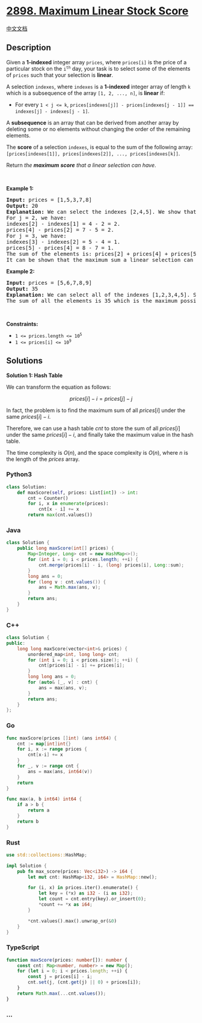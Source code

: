 # [2898. Maximum Linear Stock Score](https://leetcode.com/problems/maximum-linear-stock-score)

[中文文档](/solution/2800-2899/2898.Maximum%20Linear%20Stock%20Score/README.md)

## Description

<p>Given a <strong>1-indexed</strong> integer array <code>prices</code>, where <code>prices[i]</code> is the price of a particular stock on the <code>i<sup>th</sup></code> day, your task is to select some of the elements of <code>prices</code> such that your selection is <strong>linear</strong>.</p>

<p>A selection <code>indexes</code>, where <code>indexes</code> is a <strong>1-indexed</strong> integer array of length <code>k</code> which is a subsequence of the array <code>[1, 2, ..., n]</code>, is <strong>linear</strong> if:</p>

<ul>
	<li>For every <code>1 &lt; j &lt;= k</code>, <code>prices[indexes[j]] - prices[indexes[j - 1]] == indexes[j] - indexes[j - 1]</code>.</li>
</ul>

<p>A <b>subsequence</b> is an array that can be derived from another array by deleting some or no elements without changing the order of the remaining elements.</p>

<p>The <strong>score</strong> of a selection <code>indexes</code>, is equal to the sum of the following array: <code>[prices[indexes[1]], prices[indexes[2]], ..., prices[indexes[k]]</code>.</p>

<p>Return <em>the <strong>maximum</strong> <strong>score</strong> that a linear selection can have</em>.</p>

<p>&nbsp;</p>
<p><strong class="example">Example 1:</strong></p>

<pre>
<strong>Input:</strong> prices = [1,5,3,7,8]
<strong>Output:</strong> 20
<strong>Explanation:</strong> We can select the indexes [2,4,5]. We show that our selection is linear:
For j = 2, we have:
indexes[2] - indexes[1] = 4 - 2 = 2.
prices[4] - prices[2] = 7 - 5 = 2.
For j = 3, we have:
indexes[3] - indexes[2] = 5 - 4 = 1.
prices[5] - prices[4] = 8 - 7 = 1.
The sum of the elements is: prices[2] + prices[4] + prices[5] = 20.
It can be shown that the maximum sum a linear selection can have is 20.
</pre>

<p><strong class="example">Example 2:</strong></p>

<pre>
<strong>Input:</strong> prices = [5,6,7,8,9]
<strong>Output:</strong> 35
<strong>Explanation:</strong> We can select all of the indexes [1,2,3,4,5]. Since each element has a difference of exactly 1 from its previous element, our selection is linear.
The sum of all the elements is 35 which is the maximum possible some out of every selection.</pre>

<p>&nbsp;</p>
<p><strong>Constraints:</strong></p>

<ul>
	<li><code>1 &lt;= prices.length &lt;= 10<sup>5</sup></code></li>
	<li><code>1 &lt;= prices[i] &lt;= 10<sup>9</sup></code></li>
</ul>

## Solutions

**Solution 1: Hash Table**

We can transform the equation as follows:

$$
prices[i] - i = prices[j] - j
$$

In fact, the problem is to find the maximum sum of all $prices[i]$ under the same $prices[i] - i$.

Therefore, we can use a hash table $cnt$ to store the sum of all $prices[i]$ under the same $prices[i] - i$, and finally take the maximum value in the hash table.

The time complexity is $O(n)$, and the space complexity is $O(n)$, where $n$ is the length of the $prices$ array.

<!-- tabs:start -->

### **Python3**

```python
class Solution:
    def maxScore(self, prices: List[int]) -> int:
        cnt = Counter()
        for i, x in enumerate(prices):
            cnt[x - i] += x
        return max(cnt.values())
```

### **Java**

```java
class Solution {
    public long maxScore(int[] prices) {
        Map<Integer, Long> cnt = new HashMap<>();
        for (int i = 0; i < prices.length; ++i) {
            cnt.merge(prices[i] - i, (long) prices[i], Long::sum);
        }
        long ans = 0;
        for (long v : cnt.values()) {
            ans = Math.max(ans, v);
        }
        return ans;
    }
}
```

### **C++**

```cpp
class Solution {
public:
    long long maxScore(vector<int>& prices) {
        unordered_map<int, long long> cnt;
        for (int i = 0; i < prices.size(); ++i) {
            cnt[prices[i] - i] += prices[i];
        }
        long long ans = 0;
        for (auto& [_, v] : cnt) {
            ans = max(ans, v);
        }
        return ans;
    }
};
```

### **Go**

```go
func maxScore(prices []int) (ans int64) {
	cnt := map[int]int{}
	for i, x := range prices {
		cnt[x-i] += x
	}
	for _, v := range cnt {
		ans = max(ans, int64(v))
	}
	return
}

func max(a, b int64) int64 {
	if a > b {
		return a
	}
	return b
}
```

### **Rust**

```rust
use std::collections::HashMap;

impl Solution {
    pub fn max_score(prices: Vec<i32>) -> i64 {
        let mut cnt: HashMap<i32, i64> = HashMap::new();

        for (i, x) in prices.iter().enumerate() {
            let key = (*x) as i32 - (i as i32);
            let count = cnt.entry(key).or_insert(0);
            *count += *x as i64;
        }

        *cnt.values().max().unwrap_or(&0)
    }
}
```

### **TypeScript**

```ts
function maxScore(prices: number[]): number {
    const cnt: Map<number, number> = new Map();
    for (let i = 0; i < prices.length; ++i) {
        const j = prices[i] - i;
        cnt.set(j, (cnt.get(j) || 0) + prices[i]);
    }
    return Math.max(...cnt.values());
}
```

### **...**

```

```

<!-- tabs:end -->
